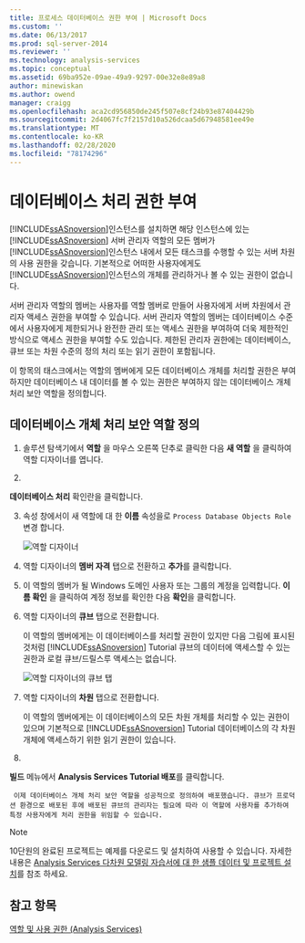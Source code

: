 ```yaml
---
title: 프로세스 데이터베이스 권한 부여 | Microsoft Docs
ms.custom: ''
ms.date: 06/13/2017
ms.prod: sql-server-2014
ms.reviewer: ''
ms.technology: analysis-services
ms.topic: conceptual
ms.assetid: 69ba952e-09ae-49a9-9297-00e32e8e89a8
author: minewiskan
ms.author: owend
manager: craigg
ms.openlocfilehash: aca2cd956850de245f507e8cf24b93e87404429b
ms.sourcegitcommit: 2d4067fc7f2157d10a526dcaa5d67948581ee49e
ms.translationtype: MT
ms.contentlocale: ko-KR
ms.lasthandoff: 02/28/2020
ms.locfileid: "78174296"
---
```

# <a name="granting-process-database-permissions"></a>데이터베이스 처리 권한 부여
  
  [!INCLUDE[ssASnoversion](../includes/ssasnoversion-md.md)]인스턴스를 설치하면 해당 인스턴스에 있는 [!INCLUDE[ssASnoversion](../includes/ssasnoversion-md.md)] 서버 관리자 역할의 모든 멤버가 [!INCLUDE[ssASnoversion](../includes/ssasnoversion-md.md)]인스턴스 내에서 모든 태스크를 수행할 수 있는 서버 차원의 사용 권한을 갖습니다. 기본적으로 어떠한 사용자에게도 [!INCLUDE[ssASnoversion](../includes/ssasnoversion-md.md)]인스턴스의 개체를 관리하거나 볼 수 있는 권한이 없습니다.

 서버 관리자 역할의 멤버는 사용자를 역할 멤버로 만들어 사용자에게 서버 차원에서 관리자 액세스 권한을 부여할 수 있습니다. 서버 관리자 역할의 멤버는 데이터베이스 수준에서 사용자에게 제한되거나 완전한 관리 또는 액세스 권한을 부여하여 더욱 제한적인 방식으로 액세스 권한을 부여할 수도 있습니다. 제한된 관리자 권한에는 데이터베이스, 큐브 또는 차원 수준의 정의 처리 또는 읽기 권한이 포함됩니다.

 이 항목의 태스크에서는 역할의 멤버에게 모든 데이터베이스 개체를 처리할 권한은 부여하지만 데이터베이스 내 데이터를 볼 수 있는 권한은 부여하지 않는 데이터베이스 개체 처리 보안 역할을 정의합니다.

## <a name="defining-a-process-database-objects-security-role"></a>데이터베이스 개체 처리 보안 역할 정의

1.  솔루션 탐색기에서 **역할** 을 마우스 오른쪽 단추로 클릭한 다음 **새 역할** 을 클릭하여 역할 디자이너를 엽니다.

2.  
  **데이터베이스 처리** 확인란을 클릭합니다.

3.  속성 창에서이 새 역할에 대 한 **이름** 속성을로 `Process Database Objects Role`변경 합니다.

     ![역할 디자이너](../../2014/tutorials/media/l10-security-1.png "역할 디자이너")

4.  역할 디자이너의 **멤버 자격** 탭으로 전환하고 **추가**를 클릭합니다.

5.  이 역할의 멤버가 될 Windows 도메인 사용자 또는 그룹의 계정을 입력합니다. 
  **이름 확인** 을 클릭하여 계정 정보를 확인한 다음 **확인**을 클릭합니다.

6.  역할 디자이너의 **큐브** 탭으로 전환합니다.

     이 역할의 멤버에게는 이 데이터베이스를 처리할 권한이 있지만 다음 그림에 표시된 것처럼 [!INCLUDE[ssASnoversion](../includes/ssasnoversion-md.md)] Tutorial 큐브의 데이터에 액세스할 수 있는 권한과 로컬 큐브/드릴스루 액세스는 없습니다.

     ![역할 디자이너의 큐브 탭](../../2014/tutorials/media/l10-security-2.png "역할 디자이너의 큐브 탭")

7.  역할 디자이너의 **차원** 탭으로 전환합니다.

     이 역할의 멤버에게는 이 데이터베이스의 모든 차원 개체를 처리할 수 있는 권한이 있으며 기본적으로 [!INCLUDE[ssASnoversion](../includes/ssasnoversion-md.md)] Tutorial 데이터베이스의 각 차원 개체에 액세스하기 위한 읽기 권한이 있습니다.

8.  
  **빌드** 메뉴에서 **Analysis Services Tutorial 배포**를 클릭합니다.

     이제 데이터베이스 개체 처리 보안 역할을 성공적으로 정의하여 배포했습니다. 큐브가 프로덕션 환경으로 배포된 후에 배포된 큐브의 관리자는 필요에 따라 이 역할에 사용자를 추가하여 특정 사용자에게 처리 권한을 위임할 수 있습니다.

> [!NOTE]
>  10단원의 완료된 프로젝트는 예제를 다운로드 및 설치하여 사용할 수 있습니다. 자세한 내용은 [Analysis Services 다차원 모델링 자습서에 대 한 샘플 데이터 및 프로젝트 설치](install-sample-data-and-projects.md)를 참조 하세요.

## <a name="see-also"></a>참고 항목
 [역할 및 사용 권한 &#40;Analysis Services&#41;](multidimensional-models/roles-and-permissions-analysis-services.md)


